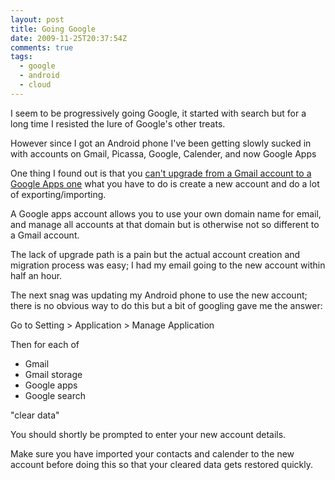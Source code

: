 ```yaml
---
layout: post
title: Going Google
date: 2009-11-25T20:37:54Z
comments: true
tags:
  - google
  - android
  - cloud
---
```


I seem to be progressively going Google, it started with search but for a long time I resisted the lure of Google's other treats.

However since I got an Android phone I've been getting slowly sucked in with accounts on Gmail, Picassa, Google, Calender, and now Google Apps

One thing I found out is that you [can't upgrade from a Gmail account to a Google Apps one](http://www.google.com/support/forum/p/Google+Apps/thread?tid=5e6502d85823b15f&hl=en&fid=5e6502d85823b15f000479078747d294) what you have to do is create a new account and do a lot of exporting/importing.

<!--more-->

A Google apps account allows you to use your own domain name for email, and manage all accounts at that domain but is otherwise not so different to a Gmail account.

The lack of upgrade path is a pain but the actual account creation and migration process was easy; I had my email going to the new account within half an hour.

The next snag was updating my Android phone to use the new account; there is no obvious way to do this but a bit of googling gave me the answer:

Go to Setting > Application > Manage Application

Then for each of

- Gmail
- Gmail storage
- Google apps
- Google search

"clear data"

You should shortly be prompted to enter your new account details.

Make sure you have imported your contacts and calender to the new account before doing this so that your cleared data gets restored quickly.

